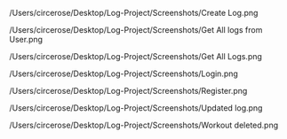 /Users/circerose/Desktop/Log-Project/Screenshots/Create Log.png

/Users/circerose/Desktop/Log-Project/Screenshots/Get All logs from User.png

/Users/circerose/Desktop/Log-Project/Screenshots/Get All Logs.png

/Users/circerose/Desktop/Log-Project/Screenshots/Login.png

/Users/circerose/Desktop/Log-Project/Screenshots/Register.png

/Users/circerose/Desktop/Log-Project/Screenshots/Updated log.png

/Users/circerose/Desktop/Log-Project/Screenshots/Workout deleted.png
